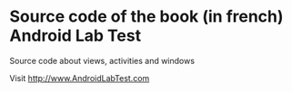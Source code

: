# Source code of the book (in french) Android Lab Test
Source code about views, activities and windows

Visit http://www.AndroidLabTest.com
